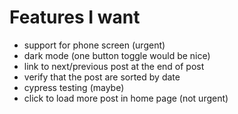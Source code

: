 # Features I want
- support for phone screen (urgent)
- dark mode (one button toggle would be nice)
- link to next/previous post at the end of post
- verify that the post are sorted by date
- cypress testing (maybe)
- click to load more post in home page (not urgent)